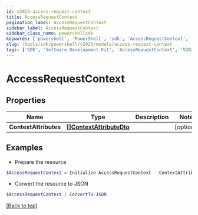 ```yaml
---
id: v2025-access-request-context
title: AccessRequestContext
pagination_label: AccessRequestContext
sidebar_label: AccessRequestContext
sidebar_class_name: powershellsdk
keywords: ['powershell', 'PowerShell', 'sdk', 'AccessRequestContext', 'V2025AccessRequestContext'] 
slug: /tools/sdk/powershell/v2025/models/access-request-context
tags: ['SDK', 'Software Development Kit', 'AccessRequestContext', 'V2025AccessRequestContext']
---
```



# AccessRequestContext

## Properties

Name | Type | Description | Notes
------------ | ------------- | ------------- | -------------
**ContextAttributes** | [**[]ContextAttributeDto**](context-attribute-dto) |  | [optional] 

## Examples

- Prepare the resource
```powershell
$AccessRequestContext = Initialize-AccessRequestContext  -ContextAttributes null
```

- Convert the resource to JSON
```powershell
$AccessRequestContext | ConvertTo-JSON
```


[[Back to top]](#) 

